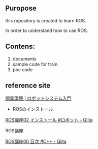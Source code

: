 ## Puropose

this repository is created to learn ROS.

In order to understand how to use ROS.

## Contens:

1. documents
2. sample code for train
3. poc code

## reference site

[開発環境 | ロボットシステム入門](https://matsuolab.github.io/roomba_hack_course/course/chap1/%E9%96%8B%E7%99%BA%E7%92%B0%E5%A2%83/)

- ROSのインストール

[ROS講座02 インストール #ロボット - Qiita](https://qiita.com/srs/items/e0e0a9dc3f94c2d3348e)


ROS講座

[ROS講座00 目次 #C++ - Qiita](https://qiita.com/srs/items/5f44440afea0eb616b4a)
